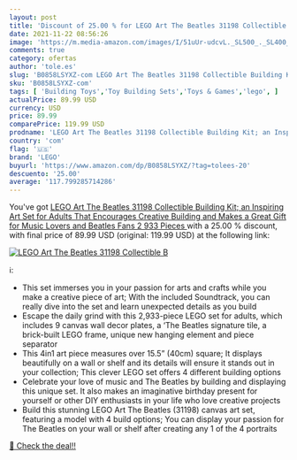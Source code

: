 ```yaml
---
layout: post
title: 'Discount of 25.00 % for LEGO Art The Beatles 31198 Collectible B'
date: 2021-11-22 08:56:26
image: 'https://m.media-amazon.com/images/I/51uUr-udcvL._SL500_._SL400_.jpg'
comments: true
category: ofertas
author: 'tole.es'
slug: 'B0858LSYXZ-com LEGO Art The Beatles 31198 Collectible Building Kit; an...'
sku: 'B0858LSYXZ-com'
tags: [ 'Building Toys','Toy Building Sets','Toys & Games','lego', ]
actualPrice: 89.99 USD
currency: USD
price: 89.99
comparePrice: 119.99 USD
prodname: 'LEGO Art The Beatles 31198 Collectible Building Kit; an Inspiring Art Set for Adults That Encourages Creative Building and Makes a Great Gift for Music Lovers and Beatles Fans  2 933 Pieces '
country: 'com'
flag: '🇺🇸'
brand: 'LEGO'
buyurl: 'https://www.amazon.com/dp/B0858LSYXZ/?tag=tolees-20'
descuento: '25.00'
average: '117.799285714286'
---
```


You've got [LEGO Art The Beatles 31198 Collectible Building Kit; an Inspiring Art Set for Adults That Encourages Creative Building and Makes a Great Gift for Music Lovers and Beatles Fans  2 933 Pieces ](https://www.amazon.com/dp/B0858LSYXZ/?tag=tolees-20) with a  25.00 % discount, with final price of 89.99 USD (original: 119.99 USD) at the following link:

[![LEGO Art The Beatles 31198 Collectible B](https://m.media-amazon.com/images/I/51uUr-udcvL._SL500_._SL400_.jpg)](https://www.amazon.com/dp/B0858LSYXZ/?tag=tolees-20)

ℹ️:

- This set immerses you in your passion for arts and crafts while you make a creative piece of art; With the included Soundtrack, you can really dive into the set and learn unexpected details as you build
- Escape the daily grind with this 2,933-piece LEGO set for adults, which includes 9 canvas wall decor plates, a ‘The Beatles signature tile, a brick-built LEGO frame, unique new hanging element and piece separator
- This 4in1 art piece measures over 15.5” (40cm) square; It displays beautifully on a wall or shelf and its details will ensure it stands out in your collection; This clever LEGO set offers 4 different building options
- Celebrate your love of music and The Beatles by building and displaying this unique set. It also makes an imaginative birthday present for yourself or other DIY enthusiasts in your life who love creative projects
- Build this stunning LEGO Art The Beatles (31198) canvas art set, featuring a model with 4 build options; You can display your passion for The Beatles on your wall or shelf after creating any 1 of the 4 portraits

[🛒 Check the deal!!](https://www.amazon.com/dp/B0858LSYXZ/?tag=tolees-20)

